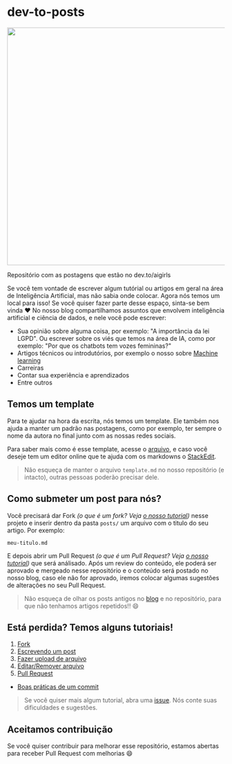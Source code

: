# dev-to-posts

<img src="logo.png" width=550px>

Repositório com as postagens que estão no dev.to/aigirls

Se você tem vontade de escrever algum tutórial ou artigos em geral na área de Inteligência Artificial, mas não sabia onde colocar. Agora nós temos um local para isso! Se você quiser fazer parte desse espaço, sinta-se bem vinda :heart:
No nosso blog compartilhamos assuntos que envolvem inteligência artificial e ciência de dados, e nele você pode escrever:

* Sua opinião sobre alguma coisa, por exemplo: "A importância da lei LGPD". Ou escrever sobre os viés que temos na área de IA, como por exemplo: "Por que os chatbots tem vozes femininas?"
* Artigos técnicos ou introdutórios, por exemplo o nosso sobre [Machine learning](https://dev.to/aigirlsbr/afinal-o-que-e-machine-learning-ih5)
* Carreiras
* Contar sua experiência e aprendizados
* Entre outros


## Temos um template

Para te ajudar na hora da escrita, nós temos um template. Ele também nos ajuda a manter um padrão nas postagens, como por exemplo, ter sempre o nome da autora no final junto com as nossas redes sociais.

Para saber mais como é esse template, acesse o [arquivo](posts/template.md), e caso você deseje tem um editor online que te ajuda com os markdowns o [StackEdit](https://stackedit.io/app#).

> Não esqueça de manter o arquivo `template.md` no nosso repositório (e intacto), outras pessoas poderão precisar dele. 

## Como submeter um post para nós?

Você precisará dar Fork *(o que é um fork? Veja [o nosso tutorial](tutorial/fork.md))* nesse projeto e inserir dentro da pasta `posts/` um arquivo com o titulo do seu artigo. Por exemplo:

`meu-titulo.md`

E depois abrir um Pull Request *(o que é um Pull Request? Veja [o nosso tutorial](tutorial/pull-request.md))* que será análisado. Após um review do conteúdo, ele poderá ser aprovado e mergeado nesse repositório e o conteúdo será postado no nosso blog, caso ele não for aprovado, iremos colocar algumas sugestões de alterações no seu Pull Request.


> Não esqueça de olhar os posts antigos no [blog](dev.to/aigirlsbr) e no repositório, para que não tenhamos artigos repetidos!! :smile:

## Está perdida? Temos alguns tutoriais!

1. [Fork](tutorial/fork.m)
2. [Escrevendo um post](tutorial/escrevendo-post.md)
3. [Fazer upload de arquivo](tutorial/upload-arquivo.md)
4. [Editar/Remover arquivo](tutorial/editar-arquivo.md)
5. [Pull Request](tutorial/pull-request.md)

* [Boas práticas de um commit](tutorial/boas-praticas-commit.md)

> Se você quiser mais algum tutorial, abra uma [issue](https://github.com/ai-girls/dev-to-posts/issues). Nós conte suas dificuldades e sugestões. 

## Aceitamos contribuição

Se você quiser contribuir para melhorar esse repositório, estamos abertas para receber Pull Request com melhorias :smile:

